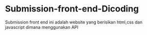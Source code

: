 # Submission-front-end-Dicoding
Submission front end ini adalah website yang berisikan html,css dan javascript dimana menggunakan API
